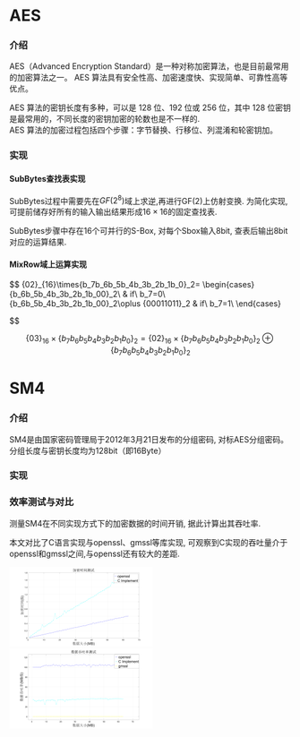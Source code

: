 # AES

### 介绍

AES（Advanced Encryption Standard）是一种对称加密算法，也是目前最常用的加密算法之一。
AES 算法具有安全性高、加密速度快、实现简单、可靠性高等优点。

AES 算法的密钥长度有多种，可以是 128 位、192 位或 256 位，其中 128 位密钥是最常用的，不同长度的密钥加密的轮数也是不一样的.  
AES 算法的加密过程包括四个步骤：字节替换、行移位、列混淆和轮密钥加。

### 实现

#### SubBytes查找表实现

SubBytes过程中需要先在$GF(2^8)$域上求逆,再进行GF(2)上仿射变换. 为简化实现, 可提前储存好所有的输入输出结果形成$16\times 16$的固定查找表. 

SubBytes步骤中存在16个可并行的S-Box, 对每个Sbox输入8bit, 查表后输出8bit对应的运算结果.



#### MixRow域上运算实现

$$
\{02\}_{16}\times\{b_7b_6b_5b_4b_3b_2b_1b_0\}_2=
\begin{cases}
\{b_6b_5b_4b_3b_2b_1b_00\}_2\ & if\ b_7=0\\
\{b_6b_5b_4b_3b_2b_1b_00\}_2\oplus {00011011}_2 & if\ b_7=1\\
\end{cases}

$$

$$
\{03\}_{16}\times\{b_7b_6b_5b_4b_3b_2b_1b_0\}_2=\{02\}_{16}\times\{b_7b_6b_5b_4b_3b_2b_1b_0\}_2\oplus \{b_7b_6b_5b_4b_3b_2b_1b_0\}_2
$$

# SM4

### 介绍

SM4是由国家密码管理局于2012年3月21日发布的分组密码, 对标AES分组密码。分组长度与密钥长度均为128bit（即16Byte）

### 实现



### 效率测试与对比

测量SM4在不同实现方式下的加密数据的时间开销, 据此计算出其吞吐率.

本文对比了C语言实现与openssl、gmssl等库实现, 可观察到C实现的吞吐量介于openssl和gmssl之间,与openssl还有较大的差距.



<img title="时间开销" src=".\\pic\\timecost.png" alt="时间开销" style="zoom:25%;">

<img title="吞吐量" src=".\\pic\\throughput.png" alt="效率对比" style="zoom:25%;" data-align="inline">
